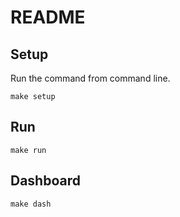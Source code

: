 # README

## Setup
Run the command from command line.

`make setup`

## Run 
`make run`

## Dashboard
`make dash` 